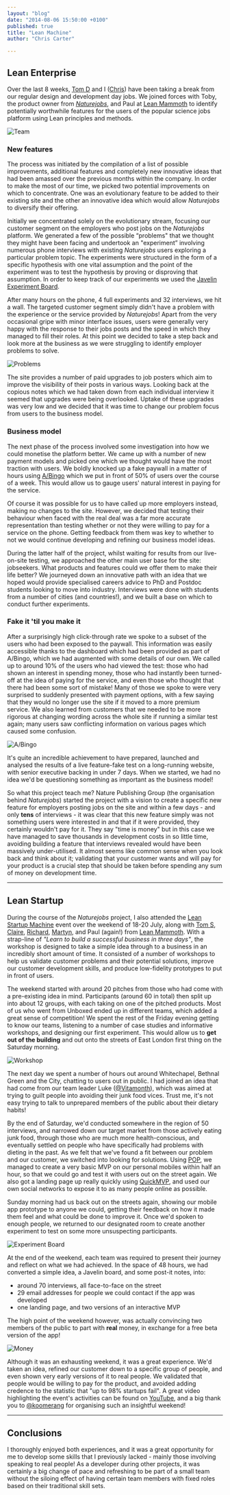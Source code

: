 ```yaml
---
layout: "blog"
date: "2014-08-06 15:50:00 +0100"
published: true
title: "Lean Machine"
author: "Chris Carter"

---
```


## Lean Enterprise ##

Over the last 8 weeks, [Tom D](http://www.unboxedconsulting.com/blog/author/tom-dickinson) and I
([Chris](http://www.unboxedconsulting.com/blog/author/chris-carter)) have been taking a break from our regular design
and development day jobs. We joined forces with Toby, the product owner from
[*Naturejobs*](http://www.nature.com/naturejobs/science/), and Paul at [Lean Mammoth](http://leanmammoth.com) to
identify potentially worthwhile features for the users of the popular science jobs platform using Lean principles and
methods.

![Team](https://dl.dropboxusercontent.com/u/47884585/Lean%20Photos/nj_team.JPG)

### New features ###

The process was initiated by the compilation of a list of possible improvements, additional features and completely new
innovative ideas that had been amassed over the previous months within the company. In order to make the most of our
time, we picked two potential improvements on which to concentrate. One was an evolutionary feature to be added to their
existing site and the other an innovative idea which would allow *Naturejobs* to diversify their offering.

Initially we concentrated solely on the evolutionary stream, focusing our customer segment on the employers who post
jobs on the *Naturejobs* platform. We generated a few of the possible “problems" that we thought they might have been
facing and undertook an "experiment” involving numerous phone interviews with existing *Naturejobs* users exploring a
particular problem topic. The experiments were structured in the form of a specific hypothesis with one vital assumption
and the point of the experiment was to test the hypothesis by proving or disproving that assumption. In order to keep
track of our experiments we used the [Javelin Experiment Board](http://www.javelin.com/experiment-board.html).

After many hours on the phone, 4 full experiments and 32 interviews, we hit a wall. The targeted customer segment simply
didn't have a problem with the experience or the service provided by *Naturejobs*! Apart from the very occasional gripe
with minor interface issues, users were generally very happy with the response to their jobs posts and the speed in
which they managed to fill their roles. At this point we decided to take a step back and look more at the business as we
were struggling to identify employer problems to solve.

![Problems](https://dl.dropboxusercontent.com/u/47884585/Lean%20Photos/problems.JPG)

The site provides a number of paid upgrades to job posters which aim to improve the visibility of their posts in various
ways. Looking back at the copious notes which we had taken down from each individual interview it seemed that upgrades
were being overlooked. Uptake of these upgrades was very low and we decided that it was time to change our problem focus
from users to the business model.

### Business model ###

The next phase of the process involved some investigation into how we could monetise the platform better. We came up
with a number of new payment models and picked one which we thought would have the most traction with users. We boldly
knocked up a fake paywall in a matter of hours using [A/Bingo](http://www.bingocardcreator.com/abingo) which we put in
front of 50% of users over the course of a week. This would allow us to gauge users' natural interest in paying for the
service.

Of course it was possible for us to have called up more employers instead, making no changes to the site. However, we
decided that testing their behaviour when faced with the real deal was a far more accurate representation than testing
whether or not they were willing to pay for a service on the phone. Getting feedback from them was key to whether to not
we would continue developing and refining our business model ideas.

During the latter half of the project, whilst waiting for results from our live-on-site testing, we approached the other
main user base for the site: jobseekers. What products and features could we offer them to make their life better? We
journeyed down an innovative path with an idea that we hoped would provide specialised careers advice to PhD and Postdoc
students looking to move into industry. Interviews were done with students from a number of cities (and countries!), and
we built a base on which to conduct further experiments.

### Fake it 'til you make it ###

After a surprisingly high click-through rate we spoke to a subset of the users who had been exposed to the paywall. This
information was easily accessible thanks to the dashboard which had been provided as part of A/Bingo, which we had
augmented with some details of our own. We called up to around 10% of the users who had viewed the test: those who had
shown an interest in spending money, those who had instantly been turned-off at the idea of paying for the service, and
even those who thought that there had been some sort of mistake! Many of those we spoke to were very surprised to
suddenly presented with payment options, with a few saying that they would no longer use the site if it moved to a more
premium service. We also learned from customers that we needed to be more rigorous at changing wording across the whole
site if running a similar test again; many users saw conflicting information on various pages which caused some
confusion.

![A/Bingo](https://dl.dropboxusercontent.com/u/47884585/Lean%20Photos/abingo.png)

It's quite an incredible achievement to have prepared, launched and analysed the results of a live feature-fake test on
a long-running website, with senior executive backing in under 7 days. When we started, we had no idea we'd be
questioning something as important as the business model!

So what this project teach me? Nature Publishing Group (the organisation behind *Naturejobs*) started the project with a
vision to create a specific new feature for employers posting jobs on the site and within a few days - and only **tens**
of interviews - it was clear that this new feature simply was not something users were interested in and that if it were
provided, they certainly wouldn't pay for it.  They say "time is money" but in this case we have managed to save
thousands in development costs in so little time, avoiding building a feature that interviews revealed would have been
massively under-utilised. It almost seems like common sense when you look back and think about it; validating that your
customer wants and will pay for your product is a crucial step that should be taken before spending any sum of money on
development time.

------------------------------

## Lean Startup ##

During the course of the *Naturejobs* project, I also attended the [Lean Startup
Machine](https://www.leanstartupmachine.com/) event over the weekend of 18-20 July, along with [Tom
S](http://www.unboxedconsulting.com/people/tom-sabin), [Claire](http://www.unboxedconsulting.com/people/claire-kemp),
[Richard](http://www.unboxedconsulting.com/people/richard-stobart),
[Martyn](http://www.unboxedconsulting.com/people/martyn-evans), and Paul (again!) from [Lean
Mammoth](http://leanmammoth.com). With a strap-line of *"Learn to build a successful business in three days"*, the
workshop is designed to take a simple idea through to a business in an incredibly short amount of time. It consisted of
a number of workshops to help us validate customer problems and their potential solutions, improve our customer
development skills, and produce low-fidelity prototypes to put in front of users.

The weekend started with around 20 pitches from those who had come with a pre-existing idea in mind. Participants
(around 60 in total) then split up into about 12 groups, with each taking on one of the pitched products. Most of us who
went from Unboxed ended up in different teams, which added a great sense of competition! We spent the rest of the Friday
evening getting to know our teams, listening to a number of case studies and informative workshops, and designing our
first experiment. This would allow us to **get out of the building** and out onto the streets of East London first thing
on the Saturday morning.

![Workshop](https://dl.dropboxusercontent.com/u/47884585/Lean%20Photos/workshop.JPG)

The next day we spent a number of hours out around Whitechapel, Bethnal Green and the City, chatting to users out in
public. I had joined an idea that had come from our team leader Luke ([@Vitamonth](https://twitter.com/Vitamonth)),
which was aimed at trying to guilt people into avoiding their junk food vices.  Trust me, it's not easy trying to talk
to unprepared members of the public about their dietary habits!

By the end of Saturday, we'd conducted somewhere in the region of 50 interviews, and narrowed down our target market
from those actively eating junk food, through those who are much more health-conscious, and eventually settled on people
who have specifically had problems with dieting in the past. As we felt that we've found a fit between our problem and
our customer, we switched into looking for solutions. Using [POP](https://popapp.in/), we managed to create a very basic
MVP on our personal mobiles within half an hour, so that we could go and test it with users out on the street again. We
also got a landing page up really quickly using [QuickMVP](https://quickmvp.com), and used our own social networks to
expose it to as many people online as possible.

Sunday morning had us back out on the streets again, showing our mobile app prototype to anyone we could, getting their
feedback on how it made them feel and what could be done to improve it. Once we'd spoken to enough people, we returned
to our designated room to create another experiment to test on some more unsuspecting participants.

![Experiment
Board](https://dl.dropboxusercontent.com/u/47884585/Lean%20Photos/exp_board.JPG)

At the end of the weekend, each team was required to present their journey and reflect on what we had achieved. In the
space of 48 hours, we had converted a simple idea, a Javelin board, and some post-it notes, into:
- around 70 interviews, all face-to-face on the street
- 29 email addresses for people we could contact if the app was developed
- one landing page, and two versions of an interactive MVP

The high point of the weekend however, was actually convincing two members of the public to part with **real** money, in
exchange for a free beta version of the app!

![Money](https://dl.dropboxusercontent.com/u/47884585/Lean%20Photos/money.jpg)

Although it was an exhausting weekend, it was a great experience. We'd taken an idea, refined our customer down to a
specific group of people, and even shown very early versions of it to real people. We validated that people would be
willing to pay for the product, and avoided adding credence to the statistic that "up to 98% startups fail". A great
video highlighting the event's activities can be found on [YouTube](https://www.youtube.com/watch?v=KnLfwRHxvV8), and a
big thank you to [@koomerang](https://twitter.com/Koomerang) for organising such an insightful weekend!

------------------------------

## Conclusions ##

I thoroughly enjoyed both experiences, and it was a great opportunity for me to develop some skills that I previously
lacked - mainly those involving speaking to real people! As a developer during other projects, it was certainly a big
change of pace and refreshing to be part of a small team without the siloing effect of having certain team members with
fixed roles based on their traditional skill sets.

